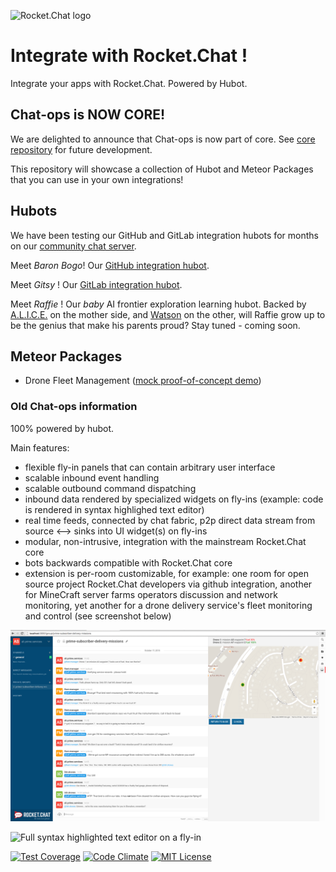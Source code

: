 ![Rocket.Chat logo](https://rocket.chat/images/logo/logo-dark.svg?v3)

# Integrate with Rocket.Chat !

Integrate your apps with Rocket.Chat.   Powered by Hubot.

## Chat-ops is NOW CORE!

We are delighted to announce that Chat-ops is now part of core.  See [core repository](https://github.com/RocketChat/Rocket.Chat) for future development.

This repository will showcase a collection of Hubot and Meteor Packages that you can use in your own integrations!

## Hubots 

We have been testing our GitHub and GitLab integration hubots for months on our 
[community chat server](https://demo.rocket.chat/).

Meet *Baron Bogo*!   Our [GitHub integration hubot](https://github.com/RocketChat/Rocket.Chat.Ops/tree/develop/hubots/hubot-baronbogo).

Meet *Gitsy* !   Our [GitLab integration hubot](https://github.com/RocketChat/Rocket.Chat.Ops/tree/develop/hubots/hubot-gitsy).

Meet *Raffie* !  Our _baby_ AI frontier exploration learning hubot.  Backed by [A.L.I.C.E.](http://www.alicebot.org/about.html) on the mother side, and [Watson](http://www.ibm.com/smarterplanet/us/en/ibmwatson/developercloud/services-catalog.html) on the other, will Raffie grow up to be the genius that make his parents proud?   Stay tuned - coming soon.


## Meteor Packages 
* Drone Fleet Management ([mock proof-of-concept demo](https://github.com/RocketChat/Rocket.Chat.Ops/tree/develop/packages/rocketchat-chatops))


### Old Chat-ops information

100% powered by hubot.

Main features:

* flexible fly-in panels that can contain arbitrary user interface
* scalable inbound event handling
* scalable outbound command dispatching
* inbound data rendered by specialized widgets on fly-ins (example: code is rendered in syntax highlighed text editor)
* real time feeds, connected by chat fabric, p2p direct data stream from source <--> sinks into UI widget(s) on fly-ins
* modular, non-intrusive, integration with the mainstream Rocket.Chat core
* bots backwards compatible with Rocket.Chat core
* extension is per-room customizable, for example: one room for open source project Rocket.Chat developers via github integration, another for MineCraft server farms operators discussion and network monitoring, yet another for a drone delivery service's fleet monitoring and control (see screenshot below)

![Integrate your apps with fly-in panels](https://raw.githubusercontent.com/Sing-Li/bbug/master/images/dronechatops.png)

![Full syntax highlighted text editor on a fly-in](https://cloud.githubusercontent.com/assets/122633/9616075/2d6b419c-50ca-11e5-8eef-3d378250396d.png)



[![Test Coverage](https://codeclimate.com/github/RocketChat/Rocket.Chat.Ops/badges/coverage.svg)](https://codeclimate.com/github/RocketChat/Rocket.Chat.Ops/coverage)
[![Code Climate](https://codeclimate.com/github/RocketChat/Rocket.Chat.Ops/badges/gpa.svg)](https://codeclimate.com/github/RocketChat/Rocket.Chat.Ops)
[![MIT License](http://img.shields.io/badge/license-MIT-blue.svg?style=flat)](https://github.com/RocketChat/Rocket.Chat/raw/master/LICENSE)

